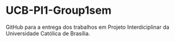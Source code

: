 # UCB-PI1-Group1sem
GitHub para a entrega dos trabalhos em Projeto Interdiciplinar da Universidade Católica de Brasília.
